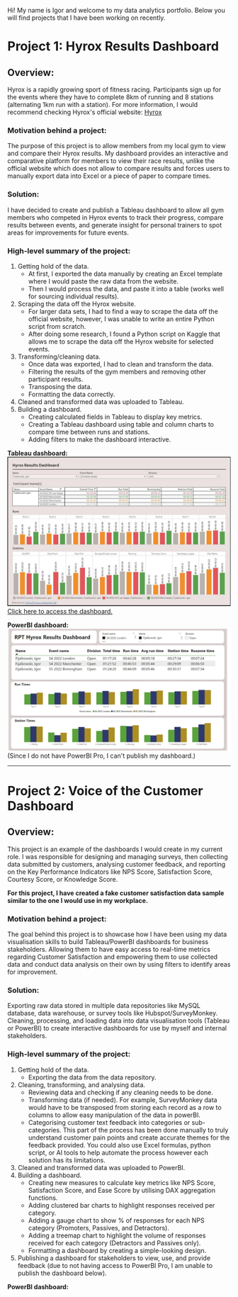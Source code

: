 Hi! My name is Igor and welcome to my data analytics portfolio.
Below you will find projects that I have been working on recently. 

# **Project 1: Hyrox Results Dashboard**

## **Overview:**
Hyrox is a rapidly growing sport of fitness racing. Participants sign up for the events where they have to complete 8km of running and 8 stations (alternating 1km run with a station). 
For more information, I would recommend checking Hyrox's official website: [Hyrox](https://hyrox.com)

### **Motivation behind a project:**
The purpose of this project is to allow members from my local gym to view and compare their Hyrox results. My dashboard provides an interactive and comparative platform for members to view their race results, unlike the official website which does not allow to compare results and forces users to manually export data into Excel or a piece of paper to compare times.

### **Solution:**
I have decided to create and publish a Tableau dashboard to allow all gym members who competed in Hyrox events to track their progress, compare results between events, and generate insight for personal trainers to spot areas for improvements for future events. 

### **High-level summary of the project:**
1. Getting hold of the data. 
   - At first, I exported the data manually by creating an Excel template where I would paste the raw data from the website. 
   - Then I would process the data, and paste it into a table (works well for sourcing individual results).
2. Scraping the data off the Hyrox website. 
   - For larger data sets, I had to find a way to scrape the data off the official website, however, I was unable to write an entire Python script from scratch. 
   - After doing some research, I found a Python script on Kaggle that allows me to scrape the data off the Hyrox website for selected events.
3. Transforming/cleaning data.
   - Once data was exported, I had to clean and transform the data.
   - Filtering the results of the gym members and removing other participant results.
   - Transposing the data.
   - Formatting the data correctly.
4. Cleaned and transformed data was uploaded to Tableau.
5. Building a dashboard.  
   - Creating calculated fields in Tableau to display key metrics.
   - Creating a Tableau dashboard using table and column charts to compare time between runs and stations.
   - Adding filters to make the dashboard interactive.

**Tableau dashboard:**
![Alt text](https://github.com/Igor-Fij/Portfolio/blob/main/images/Tableau%20Hyrox%20Dashboard.JPG?raw=true)
[Click here to access the dashboard.](https://public.tableau.com/views/HyroxResultsDashboard/ParticipantDashboard3?:language=en-GB&publish=yes&:display_count=n&:origin=viz_share_link)


**PowerBI dashboard:**
![Alt text](https://github.com/Igor-Fij/Portfolio/blob/main/images/PowerBI%20Dashboard.JPG?raw=true)
(Since I do not have PowerBI Pro, I can't publish my dashboard.)

---

# **Project 2: Voice of the Customer Dashboard**

## **Overview:**
This project is an example of the dashboards I would create in my current role. I was responsible for designing and managing surveys, then collecting data submitted by customers, analysing customer feedback, and reporting on the Key Performance Indicators like NPS Score, Satisfaction Score, Courtesy Score, or Knowledge Score. 

**For this project, I have created a fake customer satisfaction data sample similar to the one I would use in my workplace.**

### **Motivation behind a project:**
The goal behind this project is to showcase how I have been using my data visualisation skills to build Tableau/PowerBI dashboards for business stakeholders. Allowing them to have easy access to real-time metrics regarding Customer Satisfaction and empowering them to use collected data and conduct data analysis on their own by using filters to identify areas for improvement. 

### **Solution:**
Exporting raw data stored in multiple data repositories like MySQL database, data warehouse, or survey tools like Hubspot/SurveyMonkey. Cleaning, processing, and loading data into data visualisation tools (Tableau or PowerBI) to create interactive dashboards for use by myself and internal stakeholders. 

### **High-level summary of the project:**
1. Getting hold of the data. 
   - Exporting the data from the data repository.
2. Cleaning, transforming, and analysing data.
   - Reviewing data and checking if any cleaning needs to be done.
   - Transforming data (if needed). For example, SurveyMonkey data would have to be transposed from storing each record as a row to columns to allow easy manipulation of the data in powerBI.
   - Categorising customer text feedback into categories or sub-categories. This part of the process has been done manually to truly understand customer pain points and create accurate themes for the feedback provided. You could also use Excel formulas, python script, or AI tools to help automate the process however each solution has its limitations.
3. Cleaned and transformed data was uploaded to PowerBI.
4. Building a dashboard.
   - Creating new measures to calculate key metrics like NPS Score, Satisfaction Score, and Ease Score by utilising DAX aggregation functions.
   - Adding clustered bar charts to highlight responses received per category.
   - Adding a gauge chart to show % of responses for each NPS category (Promoters, Passives, and Detractors).
   - Adding a treemap chart to highlight the volume of responses received for each category (Detractors and Passives only).
   - Formatting a dashboard by creating a simple-looking design.
5. Publishing a dashboard for stakeholders to view, use, and provide feedback (due to not having access to PowerBI Pro, I am unable to publish the dashboard below).

**PowerBI dashboard:**
